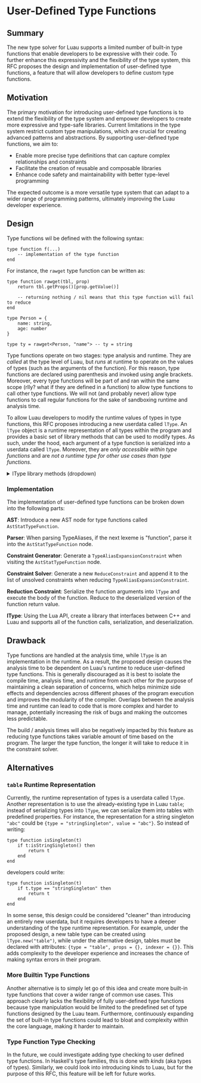 # User-Defined Type Functions

## Summary

The new type solver for Luau supports a limited number of built-in type functions that enable developers to be expressive with their code. To further enhance this expressivity and the flexibility of the type system, this RFC proposes the design and implementation of user-defined type functions, a feature that will allow developers to define custom type functions.

## Motivation

The primary motivation for introducing user-defined type functions is to extend the flexibility of the type system and empower developers to create more expressive and type-safe libraries. Current limitations in the type system restrict custom type manipulations, which are crucial for creating advanced patterns and abstractions. By supporting user-defined type functions, we aim to:
- Enable more precise type definitions that can capture complex relationships and constraints
- Facilitate the creation of reusable and composable libraries
- Enhance code safety and maintainability with better type-level programming

The expected outcome is a more versatile type system that can adapt to a wider range of programming patterns, ultimately improving the Luau developer experience.

## Design

Type functions wil be defined with the following syntax:
```luau
type function f(...)
    -- implementation of the type function
end
```

For instance, the `rawget` type function can be written as:
```luau
type function rawget(tbl, prop)
    return tbl.getProps()[prop.getValue()]

    -- returning nothing / nil means that this type function will fail to reduce
end

type Person = {
    name: string,
    age: number
}

type ty = rawget<Person, "name"> -- ty = string
```

Type functions operate on two stages: type analysis and runtime. They are _called_ at the type level of Luau, but _runs_ at runtime to operate on the values of types (such as the arguments of the function). For this reason, type functions are declared using parenthesis and invoked using angle brackets. Moreover, every type functions will be part of and ran within the same scope (rlly? what if they are defined in a function) to allow type functions to call other type functions. We will not (and probably never) allow type functions to call regular functions for the sake of sandboxing runtime and analysis time.

To allow Luau developers to modify the runtime values of types in type functions, this RFC proposes introducing a new userdata called `lType`.  An `lType` object is a runtime representation of all types within the program and provides a basic set of library methods that can be used to modify types. As such, under the hood, each argument of a type function is serialized into a userdata called `lType`. Moreover, they are *only accessible within type functions* and are *not a runtime type for other use cases than type functions*. 

<details><summary>lType library methods (dropdown)</summary>
Note: methods under a different type heading (ex: `Singleton`) imply that the methods are only available for those types. At the implementation level, there is a check to make sure that the type-specific methods are being called on the correct types (e.g, for `getIndexer()`, assert that `isTable()` is true).

#### Any

| Function Declaration | Return Type | Description |
| ------------- | ------------- | ------------- |
| `isstring()` | `boolean` | returns true if self is of type `string` |
| `isnumber()` | `boolean` | returns true if self is of type `number` |
| `isboolean()` | `boolean` | returns true if self is of type `boolean` (e.g. true or false) |
| `istable()` | `boolean` | returns true if self is of type `table` |
| `isthread()` | `boolean` | returns true if self is of type `thread` |
| `isfunction()` | `boolean` | returns true if self is of type `function` |
| `isbuffer()` | `boolean` | returns true if self is of type `buffer` |
| `isnil()` | `boolean` | returns true if self is of type `nil` |
| `isclass()` | `boolean` | returns true if self is of type `class` (do we need this?) |
| `isbooleansingleton()` | `boolean` | returns true if self is a boolean singleton |
| `isstringsingleton()` | `boolean` | returns true if self is a string singleton |
| `isa(arg: lType)` | `boolean` | returns true if arg is the same type as self |

#### Primitive

| Function Declaration | Return Type | Description |
| ------------- | ------------- | ------------- |
| `gettype()` | `string` | returns either "nil", "boolean", "string", "thread", "function", "table", or "buffer" |

#### Singleton

| Function Declaration | Return Type | Description |
| ------------- | ------------- | ------------- |
| `getvalue()` | `string` | returns either "true", "false", or a string singleton |

#### Table

| Function Declaration | Return Type | Description |
| ------------- | ------------- | ------------- |
| `getprops()` | `table` | returns a type representation of tables (e.g. {name = "John"} will return {[string] = "string"}) |
| `getindexer()` | `table` | returns a type representation of arrays (e.g. {1, "hi", 3} will return {[number] = "number" \| "string"}) |

#### Class

| Function Declaration | Return Type | Description |
| ------------- | ------------- | ------------- |
| `getname()` | `string` | returns the name of self's class |
| `getparent()` | `lType` | returns lType userdata of self's parent |

</details>

### Implementation

The implementation of user-defined type functions can be broken down into the following parts:

**AST**: Introduce a new AST node for type functions called `AstStatTypeFunction`.

**Parser**: When parsing TypeAliases, if the next lexeme is "function", parse it into the `AstStatTypeFunction` node.

**Constraint Generator**: Generate a `TypeAliasExpansionConstraint` when visiting the `AstStatTypeFunction` node.

**Constraint Solver**: Generate a new `ReduceConstraint` and append it to the list of unsolved constraints when reducing `TypeAliasExpansionConstraint`.

**Reduction Constraint**: Serialize the function arguments into `lType` and execute the body of the function. Reduce to the deserialized version of the function return value.

**lType**: Using the Lua API, create a library that interfaces between C++ and Luau and supports all of the function calls, serialization, and deserialization.

## Drawback

Type functions are handled at the analysis time, while `lType` is an implementation in the runtime. As a result, the proposed design causes the analysis time to be dependent on Luau's runtime to reduce user-defined type functions. This is generally discouraged as it is best to isolate the compile time, analysis time, and runtime from each other for the purpose of maintaining a clean separation of concerns, which helps minimize side effects and dependencies across different phases of the program execution and improves the modularity of the compiler. Overlaps between the analysis time and runtime can lead to code that is more complex and harder to manage, potentially increasing the risk of bugs and making the outcomes less predictable.

The build / analysis times will also be negatively impacted by this feature as reducing type functions takes variable amount of time based on the program. The larger the type function, the longer it will take to reduce it in the constraint solver.

## Alternatives

### `table` Runtime Representation

Currently, the runtime representation of types is a userdata called `lType`. Another representation is to use the already-existing type in Luau `table`; instead of serializing types into `lType`, we can serialize them into tables with predefined properties. For instance, the representation for a string singleton `"abc"` could be `{type = "stringSingleton", value = "abc"}`. So instead of writing:
```luau
type function isSingleton(t)
    if t:isStringSingleton() then
        return t
    end
end
```
developers could write:
```luau
type function isSingleton(t)
    if t.type == "stringSingleton" then
        return t
    end
end
```

In some sense, this design could be considered "cleaner" than introducing an entirely new userdata, but it requires developers to have a deeper understanding of the type runtime representation. For example, under the proposed design, a new table type can be created using `lType.new("table")`, while under the alternative design, tables must be declared with attributes: `{type = "table", props = {}, indexer = {}}`. This adds complexity to the developer experience and increases the chance of making syntax errors in their program.

### More Builtin Type Functions

Another alternative is to simply let go of this idea and create more built-in type functions that cover a wider range of common use cases. This approach clearly lacks the flexibility of fully user-defined type functions because type manipulation would be limited to the predefined set of type functions designed by the Luau team. Furthermore, continuously expanding the set of built-in type functions could lead to bloat and complexity within the core language, making it harder to maintain.

### Type Function Type Checking

In the future, we could investigate adding type checking to user defined type functions. In Haskell's type families, this is done with _kinds_ (aka types of types). Similarly, we could look into introducing kinds to Luau, but for the purpose of this RFC, this feature will be left for future works.